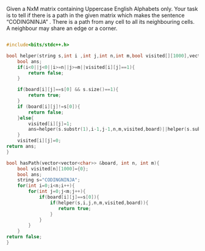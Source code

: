 Given a NxM matrix containing Uppercase English Alphabets only.
Your task is to tell if there is a path in the given matrix which makes the sentence “CODINGNINJA” .
There is a path from any cell to all its neighbouring cells. A neighbour may share an edge or a corner.

```cpp

#include<bits/stdc++.h>

bool helper(string s,int i ,int j,int n,int m,bool visited[][1000],vector<vector<char>> &board){ 
    bool ans;
    if(i<0||j<0||i>=n||j>=m||visited[i][j]==1){
        return false;
    }

    if(board[i][j]==s[0] && s.size()==1){
        return true;
    }
    if (board[i][j]!=s[0]){
        return false;
    }else{
        visited[i][j]=1;
        ans=helper(s.substr(1),i-1,j-1,n,m,visited,board)||helper(s.substr(1),i-1,j,n,m,visited,board)||helper(s.substr(1),i-1,j+1,n,m,visited,board)||helper(s.substr(1),i,j-1,n,m,visited,board)||helper(s.substr(1),i,j+1,n,m,visited,board)||helper(s.substr(1),i+1,j-1,n,m,visited,board)||helper(s.substr(1),i+1,j,n,m,visited,board)||helper(s.substr(1),i+1,j+1,n,m,visited,board);
    }
    visited[i][j]=0;
return ans;
}

bool hasPath(vector<vector<char>> &board, int n, int m){ 
    bool visited[n][1000]={0};
    bool ans;
    string s="CODINGNINJA";
    for(int i=0;i<n;i++){
        for(int j=0;j<m;j++){
            if(board[i][j]==s[0]){
                if(helper(s,i,j,n,m,visited,board)){
                   return true;
                }
            }  
        }
    }
return false;
}

```
